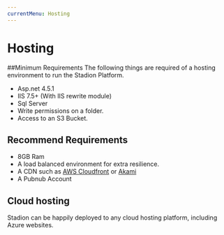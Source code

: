 ```yaml
---
currentMenu: Hosting
---
```

Hosting
============

##Minimum Requirements
The following things are required of a hosting environment to run the Stadion Platform.

* Asp.net 4.5.1
* IIS 7.5+ (With IIS rewrite module)
* Sql Server
* Write permissions on a folder.
* Access to an S3 Bucket.


## Recommend Requirements
* 8GB Ram
* A load balanced environment for extra resilience.
* A CDN such as [AWS Cloudfront](https://aws.amazon.com/cloudfront/) or [Akami](https://www.akamai.com/)
* A Pubnub Account

## Cloud hosting
Stadion can be happily deployed to any cloud hosting platform, including Azure websites.
